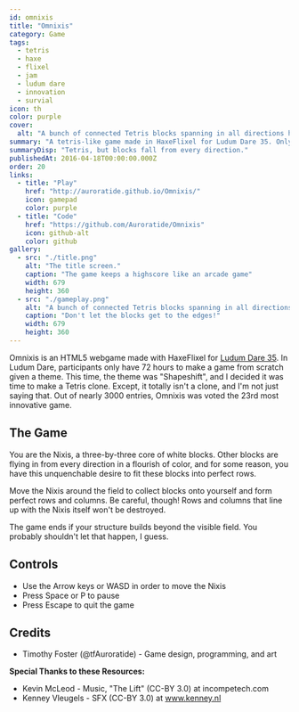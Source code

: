 ```yaml
---
id: omnixis
title: "Omnixis"
category: Game
tags:
  - tetris
  - haxe
  - flixel
  - jam
  - ludum dare
  - innovation
  - survial
icon: th
color: purple
cover:
  alt: "A bunch of connected Tetris blocks spanning in all directions haphazardly."
summary: "A tetris-like game made in HaxeFlixel for Ludum Dare 35. Only difference is instead of tetrominoes falling from above, they fall from all directions!"
summaryDisp: "Tetris, but blocks fall from every direction."
publishedAt: 2016-04-18T00:00:00.000Z
order: 20
links:
  - title: "Play"
    href: "http://auroratide.github.io/Omnixis/"
    icon: gamepad
    color: purple
  - title: "Code"
    href: "https://github.com/Auroratide/Omnixis"
    icon: github-alt
    color: github
gallery:
  - src: "./title.png"
    alt: "The title screen."
    caption: "The game keeps a highscore like an arcade game"
    width: 679
    height: 360
  - src: "./gameplay.png"
    alt: "A bunch of connected Tetris blocks spanning in all directions haphazardly."
    caption: "Don't let the blocks get to the edges!"
    width: 679
    height: 360
---
```


Omnixis is an HTML5 webgame made with HaxeFlixel for [Ludum Dare 35](http://ludumdare.com/compo/ludum-dare-35/?action=preview&uid=93230). In Ludum Dare, participants only have 72 hours to make a game from scratch given a theme. This time, the theme was "Shapeshift", and I decided it was time to make a Tetris clone. Except, it totally isn't a clone, and I'm not just saying that. Out of nearly 3000 entries, Omnixis was voted the 23rd most innovative game.

## The Game

You are the Nixis, a three-by-three core of white blocks. Other blocks are flying in from every direction in a flourish of color, and for some reason, you have this unquenchable desire to fit these blocks into perfect rows.

Move the Nixis around the field to collect blocks onto yourself and form perfect rows and columns. Be careful, though! Rows and columns that line up with the Nixis itself won't be destroyed.

The game ends if your structure builds beyond the visible field. You probably shouldn't let that happen, I guess.

## Controls

* Use the Arrow keys or WASD in order to move the Nixis
* Press Space or P to pause
* Press Escape to quit the game

## Credits

* Timothy Foster (@tfAuroratide) - Game design, programming, and art

**Special Thanks to these Resources:**

* Kevin McLeod - Music, "The Lift" (CC-BY 3.0) at incompetech.com
* Kenney Vleugels - SFX (CC-BY 3.0) at www.kenney.nl
